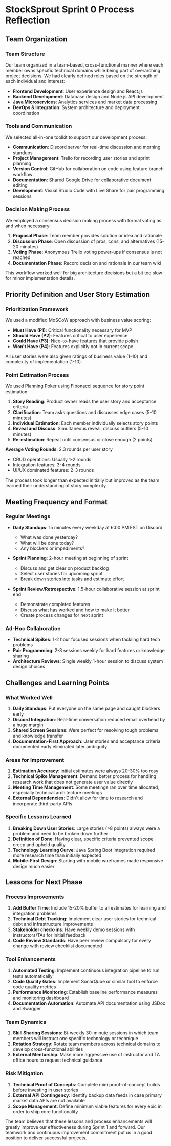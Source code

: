 # StockSprout Sprint 0 Process Reflection

## Team Organization

### Team Structure
Our team organized in a team-based, cross-functional manner where each member owns specific technical domains while being part of overarching project decisions. We had clearly defined roles based on the strength of each individual and interest:

- **Frontend Development**: User experience design and React.js
- **Backend Development**: Database design and Node.js API development
- **Java Microservices**: Analytics services and market data processing
- **DevOps & Integration**: System architecture and deployment coordination

### Tools and Communication
We selected all-in-one toolkit to support our development process:

- **Communication**: Discord server for real-time discussion and morning standups
- **Project Management**: Trello for recording user stories and sprint planning
- **Version Control**: GitHub for collaboration on code using feature branch workflow
- **Documentation**: Shared Google Drive for collaborative document editing
- **Development**: Visual Studio Code with Live Share for pair programming sessions

### Decision Making Process
We employed a consensus decision making process with formal voting as and when necessary:

1. **Proposal Phase**: Team member provides solution or idea and rationale
2. **Discussion Phase**: Open discussion of pros, cons, and alternatives (15-20 minutes)
3. **Voting Phase**: Anonymous Trello voting power-ups if consensus is not reached
4. **Documentation Phase**: Record decision and rationale in our team wiki

This workflow worked well for big architecture decisions but a bit too slow for minor implementation details.

## Priority Definition and User Story Estimation

### Prioritization Framework
We used a modified MoSCoW approach with business value scoring:

- **Must Have (P1)**: Critical functionality necessary for MVP
- **Should Have (P2)**: Features critical to user experience
- **Could Have (P3)**: Nice-to-have features that provide polish
- **Won't Have (P4)**: Features explicitly not in current scope

All user stories were also given ratings of business value (1-10) and complexity of implementation (1-10).

### Point Estimation Process
We used Planning Poker using Fibonacci sequence for story point estimation:

1. **Story Reading**: Product owner reads the user story and acceptance criteria
2. **Clarification**: Team asks questions and discusses edge cases (5-10 minutes)
3. **Individual Estimation**: Each member individually selects story points
4. **Reveal and Discuss**: Simultaneous reveal, discuss outliers (5-10 minutes)
5. **Re-estimation**: Repeat until consensus or close enough (2 points)

**Average Voting Rounds**: 2.3 rounds per user story
- CRUD operations: Usually 1-2 rounds
- Integration features: 3-4 rounds
- UI/UX dominated features: 2-3 rounds

The process took longer than expected initially but improved as the team learned their understanding of story complexity.

## Meeting Frequency and Format

### Regular Meetings
- **Daily Standups**: 15 minutes every weekday at 6:00 PM EST on Discord
  - What was done yesterday?
  - What will be done today?
  - Any blockers or impediments?

- **Sprint Planning**: 2-hour meeting at beginning of sprint
  - Discuss and get clear on product backlog
  - Select user stories for upcoming sprint
  - Break down stories into tasks and estimate effort

- **Sprint Review/Retrospective**: 1.5-hour collaborative session at sprint end
  - Demonstrate completed features
  - Discuss what has worked and how to make it better
  - Create process changes for next sprint

### Ad-Hoc Collaboration
- **Technical Spikes**: 1-2 hour focused sessions when tackling hard tech problems
- **Pair Programming**: 2-3 sessions weekly for hard features or knowledge sharing
- **Architecture Reviews**: Single weekly 1-hour session to discuss system design choices

## Challenges and Learning Points

### What Worked Well
1. **Daily Standups**: Put everyone on the same page and caught blockers early
2. **Discord Integration**: Real-time conversation reduced email overhead by a huge margin
3. **Shared Screen Sessions**: Were perfect for resolving tough problems and knowledge transfer
4. **Documentation-First Approach**: User stories and acceptance criteria documented early eliminated later ambiguity

### Areas for Improvement
1. **Estimation Accuracy**: Initial estimates were always 20-30% too rosy
2. **Technical Spike Management**: Demand better process for handling research work that does not generate user value directly
3. **Meeting Time Management**: Some meetings ran over time allocated, especially technical architecture meetings
4. **External Dependencies**: Didn't allow for time to research and incorporate third-party APIs

### Specific Lessons Learned
1. **Breaking Down User Stories**: Large stories (>8 points) always were a problem and need to be broken down further
2. **Definition of Done**: Having clear, specific criteria prevented scope creep and upheld quality
3. **Technology Learning Curve**: Java Spring Boot integration required more research time than initially expected
4. **Mobile-First Design**: Starting with mobile wireframes made responsive design much easier

## Lessons for Next Phase

### Process Improvements
1. **Add Buffer Time**: Include 15-20% buffer to all estimates for learning and integration problems
2. **Technical Debt Tracking**: Implement clear user stories for technical debt and infrastructure improvements
3. **Stakeholder check-ins**: Have weekly demo sessions with instructors/TAs for initial feedback
4. **Code Review Standards**: Have peer review compulsory for every change with review checklist documented

### Tool Enhancements
1. **Automated Testing**: Implement continuous integration pipeline to run tests automatically
2. **Code Quality Gates**: Implement SonarQube or similar tool to enforce code quality metrics
3. **Performance Monitoring**: Establish baseline performance measures and monitoring dashboard
4. **Documentation Automation**: Automate API documentation using JSDoc and Swagger

### Team Dynamics
1. **Skill Sharing Sessions**: Bi-weekly 30-minute sessions in which team members will instruct one specific technology or technique
2. **Rotation Strategy**: Rotate team members across technical domains to develop cross-functional abilities
3. **External Mentorship**: Make more aggressive use of instructor and TA office hours to request technical guidance

### Risk Mitigation
1. **Technical Proof of Concepts**: Complete mini proof-of-concept builds before investing in user stories
2. **External API Contingency**: Identify backup data feeds in case primary market data APIs are not available
3. **Scope Management**: Define minimum viable features for every epic in order to ship core functionality

The team believes that these lessons and process enhancements will greatly improve our effectiveness during Sprint 1 and forward. Our teamwork and continuous improvement commitment put us in a good position to deliver successful projects.
